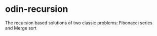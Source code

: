 # odin-recursion

The recursion based solutions of two classic problems: Fibonacci series and Merge sort
